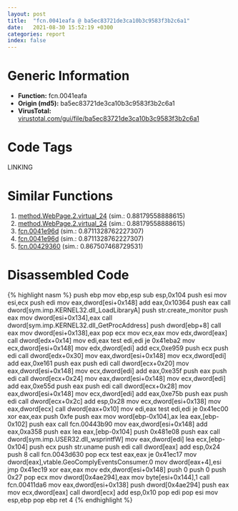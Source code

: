 ```yaml
---
layout: post
title:  "fcn.0041eafa @ ba5ec83721de3ca10b3c9583f3b2c6a1"
date:   2021-08-30 15:52:19 +0300
categories: report
index: false
---
```


# Generic Information
- **Function:** fcn.0041eafa
- **Origin (md5):** ba5ec83721de3ca10b3c9583f3b2c6a1
- **VirusTotal:** [virustotal.com/gui/file/ba5ec83721de3ca10b3c9583f3b2c6a1][virustotal_ref]

# Code Tags
<span class="tag" id="LINKING">LINKING</span>


# Similar Functions

1. [method.WebPage.2.virtual\_24][similar_1_ref] (sim.: 0.88179558888615)
2. [method.WebPage.2.virtual\_24][similar_2_ref] (sim.: 0.88179558888615)
3. [fcn.0041e96d][similar_3_ref] (sim.: 0.8711328762227307)
4. [fcn.0041e96d][similar_4_ref] (sim.: 0.8711328762227307)
5. [fcn.00429360][similar_5_ref] (sim.: 0.867507468729531)


# Disassembled Code

{% highlight nasm %}
push ebp
mov ebp,esp
sub esp,0x104
push esi
mov esi,ecx
push edi
mov eax,dword[esi+0x148]
add eax,0x10364
push eax
call dword[sym.imp.KERNEL32.dll_LoadLibraryA]
push str.create_monitor
push eax
mov dword[esi+0x134],eax
call dword[sym.imp.KERNEL32.dll_GetProcAddress]
push dword[ebp+8]
call eax
mov dword[esi+0x138],eax
pop ecx
mov ecx,eax
mov edx,dword[eax]
call dword[edx+0x14]
mov edi,eax
test edi,edi
je 0x41eba2
mov ecx,dword[esi+0x148]
mov edx,dword[edi]
add ecx,0xe959
push ecx
push edi
call dword[edx+0x30]
mov eax,dword[esi+0x148]
mov ecx,dword[edi]
add eax,0xe161
push eax
push edi
call dword[ecx+0x20]
mov eax,dword[esi+0x148]
mov ecx,dword[edi]
add eax,0xe35f
push eax
push edi
call dword[ecx+0x24]
mov eax,dword[esi+0x148]
mov ecx,dword[edi]
add eax,0xe55d
push eax
push edi
call dword[ecx+0x28]
mov eax,dword[esi+0x148]
mov ecx,dword[edi]
add eax,0xe75b
push eax
push edi
call dword[ecx+0x2c]
add esp,0x28
mov ecx,dword[esi+0x138]
mov eax,dword[ecx]
call dword[eax+0x10]
mov edi,eax
test edi,edi
je 0x41ec00
xor eax,eax
push 0xfe
push eax
mov word[ebp-0x104],ax
lea eax,[ebp-0x102]
push eax
call fcn.00443b90
mov eax,dword[esi+0x148]
add eax,0xa358
push eax
lea eax,[ebp-0x104]
push 0x481e08
push eax
call dword[sym.imp.USER32.dll_wsprintfW]
mov eax,dword[edi]
lea ecx,[ebp-0x104]
push ecx
push str.uname
push edi
call dword[eax]
add esp,0x24
push 8
call fcn.0043d630
pop ecx
test eax,eax
je 0x41ec17
mov dword[eax],vtable.GeoComplyEventsConsumer.0
mov dword[eax+4],esi
jmp 0x41ec19
xor eax,eax
mov edx,dword[esi+0x148]
push 0
push 0
push 0x27
pop ecx
mov dword[0x4ae294],eax
mov byte[esi+0x144],1
call fcn.00411da6
mov eax,dword[esi+0x138]
push dword[0x4ae294]
push eax
mov ecx,dword[eax]
call dword[ecx]
add esp,0x10
pop edi
pop esi
mov esp,ebp
pop ebp
ret 4
{% endhighlight %}


[similar_1_ref]: /report/method.WebPage.2.virtual_24@53687e619dcac7d709f306d061d8daeb
[similar_2_ref]: /report/method.WebPage.2.virtual_24@ba5ec83721de3ca10b3c9583f3b2c6a1
[similar_3_ref]: /report/fcn.0041e96d@53687e619dcac7d709f306d061d8daeb
[similar_4_ref]: /report/fcn.0041e96d@ba5ec83721de3ca10b3c9583f3b2c6a1
[similar_5_ref]: /report/fcn.00429360@e2ba7f10eb234338a49853c34d7d9c56
[virustotal_ref]: https://www.virustotal.com/gui/file/ba5ec83721de3ca10b3c9583f3b2c6a1
